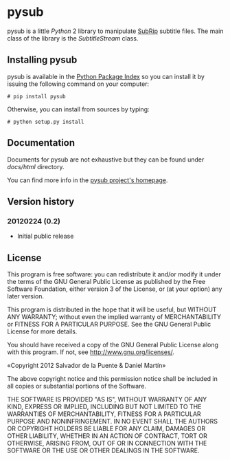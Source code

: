 # pysub

pysub is a little *Python* 2 library to manipulate [SubRip](http://es.wikipedia.org/wiki/SubRip) subtitle files. The main class of the library is the *SubtitleStream* class.

## Installing pysub

pysub is available in the [Python Package Index](http://pypi.python.org/pypi) so you can install it by issuing the following command on your computer:

    # pip install pysub

Otherwise, you can install from sources by typing:

    # python setup.py install

## Documentation

Documents for pysub are not exhaustive but they can be found under *docs/html* directory.

You can find more info in the [pysub project's homepage](http://unoyunodiez.wordpress.com/pysub/).

## Version history

### 20120224 (0.2)

 * Initial public release

## License

This program is free software: you can redistribute it and/or modify
it under the terms of the GNU General Public License as published by
the Free Software Foundation, either version 3 of the License, or
(at your option) any later version.

This program is distributed in the hope that it will be useful,
but WITHOUT ANY WARRANTY; without even the implied warranty of
MERCHANTABILITY or FITNESS FOR A PARTICULAR PURPOSE.  See the
GNU General Public License for more details.

You should have received a copy of the GNU General Public License
along with this program.  If not, see <http://www.gnu.org/licenses/>.

«Copyright 2012 Salvador de la Puente & Daniel Martín»

The above copyright notice and this permission notice shall be included in all copies or substantial portions of the Software.

THE SOFTWARE IS PROVIDED "AS IS", WITHOUT WARRANTY OF ANY KIND, EXPRESS OR IMPLIED, INCLUDING BUT NOT LIMITED TO THE WARRANTIES OF MERCHANTABILITY, FITNESS FOR A PARTICULAR PURPOSE AND NONINFRINGEMENT. IN NO EVENT SHALL THE AUTHORS OR COPYRIGHT HOLDERS BE LIABLE FOR ANY CLAIM, DAMAGES OR OTHER LIABILITY, WHETHER IN AN ACTION OF CONTRACT, TORT OR OTHERWISE, ARISING FROM, OUT OF OR IN CONNECTION WITH THE SOFTWARE OR THE USE OR OTHER DEALINGS IN THE SOFTWARE.

